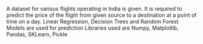 A dataset for various flights operating in India is given. It is required to predict the price of the flight from given source to a destination at a point of time on a day.
Linear Regression, Decision Trees and Random Forest Models are used for prediction
Libraries used are Numpy, Matplotlib, Pandas, SKLearn, Pickle
